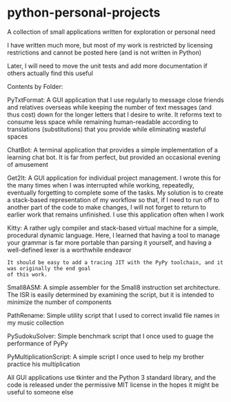 python-personal-projects
========================

A collection of small applications written for exploration or personal need

I have written much more, but most of my work is restricted by licensing restrictions and cannot
	be posted here (and is not written in Python)

Later, I will need to move the unit tests and add more documentation if others actually find this useful

Contents by Folder:

PyTxtFormat: A GUI application that I use regularly to message close friends and relatives overseas
	while keeping the number of text messages (and thus cost) down for the longer letters that
	I desire to write. It reforms text to consume less space while remaining human-readable according
	to translations (substitutions) that you provide while eliminating wasteful spaces

ChatBot: A terminal application that provides a simple implementation of a learning chat bot. It is far
	from perfect, but provided an occasional evening of amusement

Get2It: A GUI application for individual project management. I wrote this for the many times when I was
	interrupted while working, repeatedly, eventually forgetting to complete some of the tasks. 
	My solution is to create a stack-based representation of my workflow so that, if I need to
	run off to another part of the code to make changes, I will not forget to return to earlier
	work that remains unfinished. I use this application often when I work

Kitty: A rather ugly compiler and stack-based virtual machine for a simple, procedural dynamic language.
	Here, I learned that having a tool to manage your grammar is far more portable than parsing
	it yourself, and having a well-defined lexer is a worthwhile endeavor

	It should be easy to add a tracing JIT with the PyPy toolchain, and it was originally the end goal
	of this work.

Small8ASM: A simple assembler for the Small8 instruction set architecture. The ISR is easily
	determined by examining the script, but it is intended to minimize the number of components

PathRename: Simple utility script that I used to correct invalid file names in my music collection

PySudokuSolver: Simple benchmark script that I once used to guage the performance of PyPy

PyMultiplicationScript: A simple script I once used to help my brother practice his multiplication

All GUI applications use tkinter and the Python 3 standard library, and the code is released under the
	permissive MIT license in the hopes it might be useful to someone else

